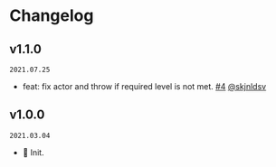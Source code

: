 # Changelog

## v1.1.0

`2021.07.25`

- feat: fix actor and throw if required level is not met. [#4](https://github.com/actions-cool/check-user-permission/pull/4) [@skjnldsv](https://github.com/skjnldsv)

## v1.0.0

`2021.03.04`

- 🎉 Init.
